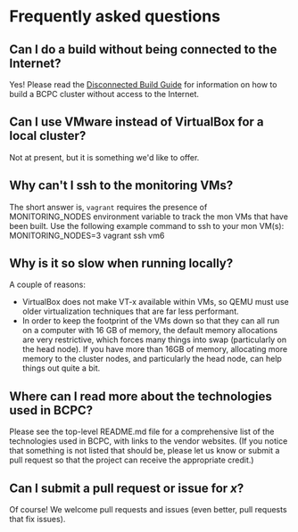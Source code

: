 Frequently asked questions
===

Can I do a build without being connected to the Internet?
---
Yes! Please read the [Disconnected Build Guide](https://github.com/bloomberg/chef-bcpc/blob/master/docs/disconnected_build_guide.md) for information on how to build a BCPC cluster without access to the Internet.

Can I use VMware instead of VirtualBox for a local cluster?
---
Not at present, but it is something we'd like to offer.

Why can't I ssh to the monitoring VMs?
---
The short answer is, `vagrant` requires the presence of MONITORING_NODES environment variable to track the mon VMs that have been built. Use the following example command to ssh to your mon VM(s):
 MONITORING_NODES=3 vagrant ssh vm6

Why is it so slow when running locally?
---
A couple of reasons:

* VirtualBox does not make VT-x available within VMs, so QEMU must use older virtualization techniques that are far less performant.
* In order to keep the footprint of the VMs down so that they can all run on a computer with 16 GB of memory, the default memory allocations are very restrictive, which forces many things into swap (particularly on the head node). If you have more than 16GB of memory, allocating more memory to the cluster nodes, and particularly the head node, can help things out quite a bit.

Where can I read more about the technologies used in BCPC?
---
Please see the top-level README.md file for a comprehensive list of the technologies used in BCPC, with links to the vendor websites. (If you notice that something is not listed that should be, please let us know or submit a pull request so that the project can receive the appropriate credit.)

Can I submit a pull request or issue for *x*?
---
Of course! We welcome pull requests and issues (even better, pull requests that fix issues).
